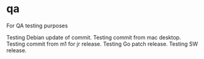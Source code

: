 # qa
For QA testing purposes

Testing Debian update of commit.
Testing commit from mac desktop.
Testing commit from m1 for jr release.
Testing Go patch release.
Testing SW release.
